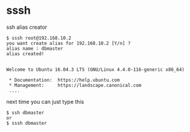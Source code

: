 # sssh
ssh alias creator

```
$ sssh root@192.168.10.2
you want create alias for 192.168.10.2 [Y/n] ?
alias name : dbmaster
alias created!


Welcome to Ubuntu 16.04.3 LTS (GNU/Linux 4.4.0-116-generic x86_64)

 * Documentation:  https://help.ubuntu.com
 * Management:     https://landscape.canonical.com
 ....

```

next time you can just type this

```
$ ssh dbmaster
or
$ sssh dbmaster
```
